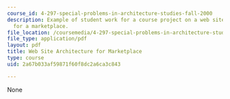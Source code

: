 ```yaml
---
course_id: 4-297-special-problems-in-architecture-studies-fall-2000
description: Example of student work for a course project on a web site architecture
  for a marketplace.
file_location: /coursemedia/4-297-special-problems-in-architecture-studies-fall-2000/2a67b033af59871f60f8dc2a6ca3c843_LinBu.pdf
file_type: application/pdf
layout: pdf
title: Web Site Architecture for Marketplace
type: course
uid: 2a67b033af59871f60f8dc2a6ca3c843

---
```

None